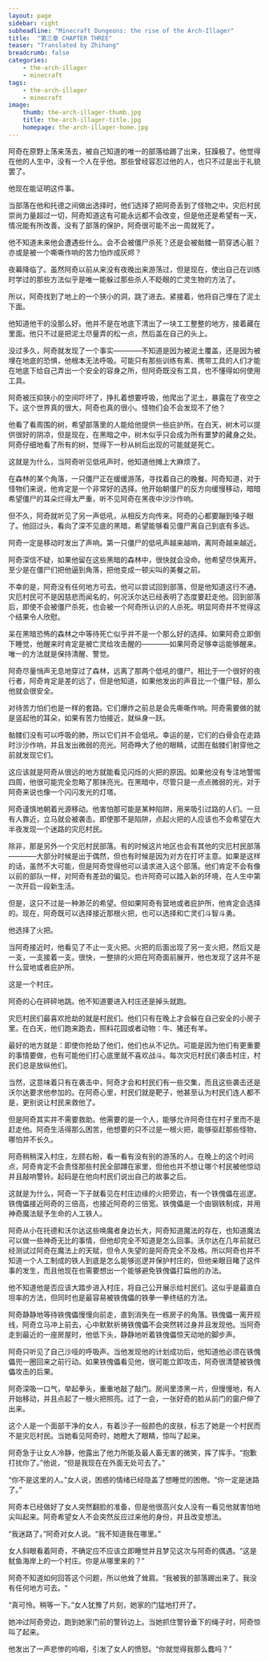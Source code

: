 ```yaml
---
layout: page
sidebar: right
subheadline: "Minecraft Dungeons: the rise of the Arch-Illager"
title:  "第三章 CHAPTER THREE"
teaser: "Translated by Zhihang"
breadcrumb: false
categories:
    - the-arch-illager
    - minecraft
tags:
    - the-arch-illager
    - minecraft
image:
    thumb: the-arch-illager-thumb.jpg
    title: the-arch-illager-title.jpg
    homepage: the-arch-illager-home.jpg
---
```

阿奇在原野上荡来荡去，被自己知道的唯一的部落给踢了出来，狂躁极了。他觉得在他的人生中，没有一个人在乎他。那些曾经容忍过他的人，也只不过是出于礼貌罢了。

他现在能证明这件事。

当部落在他和托德之间做出选择时，他们选择了把阿奇丢到了怪物之中。灾厄村民崇尚力量超过一切，阿奇知道这有可能永远都不会改变，但是他还是希望有一天，情况能有所改善。没有了部落的保护，阿奇很可能不出一周就死了。

他不知道未来他会遭遇些什么。会不会被僵尸杀死？还是会被骷髅一箭穿透心脏？亦或是被一个嘶嘶作响的苦力怕炸成灰烬？

夜幕降临了。虽然阿奇以前从来没有夜晚出来游荡过，但是现在，使出自己在训练时学过的那些方法似乎是唯一能躲过那些杀人不眨眼的亡灵生物的方法了。

所以，阿奇找到了地上的一个狭小的洞，跳了进去。紧接着，他将自己埋在了泥土下面。

他知道他干的没那么好。他并不是在地底下清出了一块工工整整的地方，接着藏在里面。他只不过是把泥土尽量弄的松一点，然后盖在自己的头上。

没过多久，阿奇就发现了一个事实————不知道是因为被泥土覆盖，还是因为被埋在地底的恐惧，他根本无法呼吸。可能只有那些训练有素、携带工具的人们才能在地底下给自己弄出一个安全的容身之所，但阿奇既没有工具，也不懂得如何使用工具。

阿奇被压抑狭小的空间吓坏了，挣扎着想要呼吸，他爬出了泥土，暴露在了夜空之下。这个世界真的很大，阿奇也真的很小。怪物们会不会发现不了他？

他看了看周围的树，希望部落里的人能给他提供一些庇护所。在白天，树木可以提供很好的阴凉，但是现在，在黑暗之中，树木似乎只会成为所有噩梦的藏身之处。阿奇仔细地看了所有的树，觉得下一秒从树后出现的可能就是死亡。

这就是为什么，当阿奇听见低吼声时，他知道他摊上大麻烦了。

在森林的某个角落，一只僵尸正在缓缓游荡，寻找着自己的晚餐。阿奇知道，对于怪物们来说，他肯定是一个非常好的选择。他开始朝僵尸的反方向缓慢移动，暗暗希望僵尸的耳朵烂得太严重，听不见阿奇在黑夜中沙沙作响。

但不久，阿奇就听见了另一声低吼，从相反方向传来。阿奇的心都要蹦到嗓子眼了。他回过头，看向了深不见底的黑暗，希望能够看见僵尸离自己到底有多远。

阿奇一定是移动时发出了声响。第一只僵尸的低吼声越来越响，离阿奇越来越近。

阿奇深信不疑，如果他留在这些黑暗的森林中，很快就会没命。他希望尽快离开。至少是在僵尸们把他逼到角落，把他变成一顿尖叫的美餐之前。

不幸的是，阿奇没有任何地方可去。他可以尝试回到部落，但是他知道这行不通。灾厄村民可不是因慈悲而闻名的，何况沃尔达已经表明了态度要赶走他。回到部落后，即使不会被僵尸杀死，也会被一个阿奇所认识的人杀死。明显阿奇并不觉得这个结果令人欣慰。

呆在黑暗恐怖的森林之中等待死亡似乎并不是一个那么好的选择。如果阿奇立即倒下睡觉，他醒来时肯定是被亡灵给攻击醒的————如果阿奇足够幸运能够醒来。唯一的方法就是保持清醒、警觉。

阿奇尽量悄声无息地穿过了森林，远离了那两个低吼的僵尸。相比于一个很好的夜行者，阿奇肯定是差的远了，但是他知道，如果他发出的声音比一个僵尸轻，那么他就会很安全。

对待苦力怕们也是一样的套路。它们爆炸之前总是会先嘶嘶作响。阿奇需要做的就是竖起他的耳朵，如果有苦力怕接近，就纵身一跃。

骷髅们没有可以呼吸的肺，所以它们并不会低吼。幸运的是，它们的白骨会在走路时沙沙作响，并且发出微弱的亮光。阿奇睁大了他的眼睛，试图在骷髅们射穿他之前就发现它们。

这应该就是阿奇从很远的地方就能看见闪烁的火把的原因。如果他没有专注地警惕四周，他很可能完全忽略了那抹亮光。在黑暗中，尽管只是一点点微弱的光，对于阿奇来说也像一个闪闪发光的灯塔。

阿奇谨慎地朝着光源移动。他害怕那可能是某种陷阱，用来吸引过路的人们。一旦有人靠近，立马就会被袭击。即使那不是陷阱，点起火把的人应该也不会希望在大半夜发现一个迷路的灾厄村民。

除非，那是另外一个灾厄村民部落。有的时候这片地区也会有其他的灾厄村民部落————大部分时候是出于偶然，但也有时候是因为对方在打坏主意。如果是这样的话，虽然不大可能，但是阿奇觉得他可以请求进入这个部落。他们肯定不会有像以前的部队一样，对阿奇有差劲的偏见。也许阿奇可以踏入新的环境，在人生中第一次开启一段新生活。

但是，这只不过是一种渺茫的希望。但如果阿奇有营地或者庇护所，他肯定会选择的。现在，阿奇既可以选择接近那根火把，也可以选择和亡灵们斗智斗勇。

他选择了火把。

当阿奇接近时，他看见了不止一支火把。火把的后面出现了另一支火把，然后又是一支，一支接着一支。很快，一整排的火把在阿奇面前展开，他也发现了这并不是什么营地或者庇护所。

这是一个村庄。

阿奇的心在砰砰地跳。他不知道要进入村庄还是掉头就跑。

灾厄村民们最喜欢抢劫的就是村民们。他们只有在晚上才会躲在自己安全的小房子里。在白天，他们跑来跑去，照料花园或者动物：牛、猪还有羊。

最好的地方就是：即使你抢劫了他们，他们也从不记仇。可能是因为他们有更重要的事情要做，也有可能他们打心底里就不喜欢战斗。每次灾厄村民们袭击村庄，村民们总是放纵他们。

当然，这意味着只有在袭击中，阿奇才会和村民们有一些交集，而且这些袭击还是沃尔达要求他参加的。在阿奇心里，村民们就是靶子，他甚至认为村民们连人都不是，更别说让村民来救他了。

但是阿奇其实并不需要救助。他需要的是一个人，能够允许阿奇住在村子里而不是赶走他。阿奇生活得那么困苦，他想要的只不过是一根火把，能够驱赶那些怪物，哪怕并不长久。

阿奇稍稍深入村庄，左顾右盼，看一看有没有别的游荡的人。在晚上的这个时间点，阿奇肯定不会责怪那些村民全部蹲在家里，但他也并不想让哪个村民被他惊动并且敲响警铃。起码是在他向村民们说出自己的故事之后。

这就是为什么，阿奇一下子就看见在村庄边缘的火把旁边，有一个铁傀儡在巡逻。铁傀儡接近阿奇的三倍高，也接近阿奇的三倍宽。铁傀儡是一个由钢铁制成，并用神奇魔法赋予生命的人工铁人。

阿奇从小在托德和沃尔达这些唤魔者身边长大，阿奇知道魔法的存在，也知道魔法可以做一些神奇无比的事情，但他却完全不知道是怎么回事。沃尔达在几年前就已经测试过阿奇在魔法上的天赋，但令人失望的是阿奇完全不及格。所以阿奇也并不知道一个人工制成的铁人到底是怎么能够巡逻并保护村庄的，但他亲眼目睹了这件事的发生，而且他现在也需要想出一个能够避免铁傀儡打扁他的办法。

他不知道他是否应该大踏步进入村庄，将自己公开展示给村民们。这似乎是最直白坦率的方法，但同时也是最容易被铁傀儡的铁拳一拳终结的方法。

阿奇静静地等待铁傀儡慢慢向前走，直到消失在一栋房子的角落。铁傀儡一离开视线，阿奇立马冲上前去，心中默默祈祷铁傀儡不会突然转过身并且发现他。当阿奇走到最近的一座房屋时，他低下头，静静地听着铁傀儡惊天动地的脚步声。

阿奇只听见了自己沙哑的呼吸声。当他发现他的计划成功后，他知道他必须在铁傀儡兜一圈回来之前行动。如果铁傀儡看见他，很可能立即攻击，阿奇很清楚被铁傀儡攻击的后果。

阿奇深吸一口气，举起拳头，重重地敲了敲门。房间里漆黑一片，但慢慢地，有人开始移动，并且点起了一根火把照亮。过了一会，一张好奇的脸从前门的窗户伸了出来。

这个人是一个面部干净的女人，有着沙子一般颜色的皮肤，标志了她是一个村民而不是灾厄村民。当她看见阿奇时，她瞪大了眼睛，惊叫了起来。

阿奇急于让女人冷静，他露出了他力所能及最人畜无害的微笑，挥了挥手。“抱歉打扰你了。”他说，“但是我现在在外面无处可去了。”

“你不是这里的人。”女人说，困惑的情绪已经隐盖了想睡觉的困倦。“你一定是迷路了。”

阿奇本已经做好了女人突然翻脸的准备，但是他很高兴女人没有一看见他就害怕地尖叫起来。阿奇希望女人不会突然反应过来他的身份，并且改变想法。

“我迷路了。”阿奇对女人说。“我不知道我在哪里。”

女人斜眼看着阿奇，不确定应不应该立即睡觉并且梦见这次与阿奇的偶遇。“这是鱿鱼海岸上的一个村庄。你是从哪里来的？”

阿奇不知道如何回答这个问题，所以他耸了耸肩。“我被我的部落踢出来了。我没有任何地方可去。“

“真可怜。稍等一下。”女人犹豫了片刻，她家的门猛地打开了。

她冲过阿奇旁边，跑到她家门前的警铃边上。当她抓住警铃垂下的绳子时，阿奇惊叫了起来。

他发出了一声悲惨的呜咽，引发了女人的愤怒。“你就觉得我那么蠢吗？”